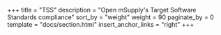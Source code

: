 +++
title = "TSS"
description = "Open mSupply's Target Software Standards compliance"
sort_by = "weight"
weight = 90
paginate_by = 0
template = "docs/section.html"
insert_anchor_links = "right"
+++

